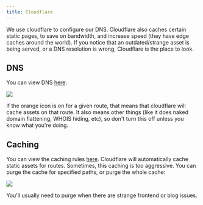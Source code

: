 ```yaml
---
title: Cloudflare
---
```


We use cloudflare to configure our DNS.  Cloudflare also caches certain static pages, to save on bandwidth, and increase speed (they have edge caches around the world).  If you notice that an outdated/strange asset is being served, or a DNS resolution is wrong, Cloudflare is the place to look.

## DNS

You can view DNS [here](https://www.cloudflare.com/a/dns/dataquest.io):

![](../images/cloudflare_cns.png)

If the orange icon is on for a given route, that means that cloudflare will cache assets on that route.  It also means other things (like it does naked domain flattening, WHOIS hiding, etc), so don't turn this off unless you know what you're doing.

## Caching

You can view the caching rules [here](https://www.cloudflare.com/a/caching/dataquest.io).  Cloudflare will automatically cache static assets for routes.  Sometimes, this caching is too aggressive.  You can purge the cache for specified paths, or purge the whole cache:

![](../images/cloudflare_cloudflare.png)

You'll usually need to purge when there are strange frontend or blog issues.